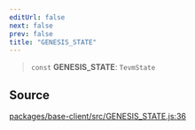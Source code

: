 ```yaml
---
editUrl: false
next: false
prev: false
title: "GENESIS_STATE"
---
```


> `const` **GENESIS\_STATE**: `TevmState`

## Source

[packages/base-client/src/GENESIS\_STATE.js:36](https://github.com/evmts/tevm-monorepo/blob/main/packages/base-client/src/GENESIS_STATE.js#L36)
